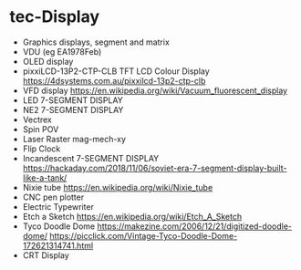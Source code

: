 # tec-Display



* Graphics displays, segment and matrix
* VDU (eg EA1978Feb)
* OLED display
* pixxiLCD-13P2-CTP-CLB TFT LCD Colour Display https://4dsystems.com.au/pixxilcd-13p2-ctp-clb
* VFD display https://en.wikipedia.org/wiki/Vacuum_fluorescent_display
* LED 7-SEGMENT DISPLAY
* NE2 7-SEGMENT DISPLAY
* Vectrex
* Spin POV
* Laser Raster mag-mech-xy
* Flip Clock
* Incandescent 7-SEGMENT DISPLAY https://hackaday.com/2018/11/06/soviet-era-7-segment-display-built-like-a-tank/ 
* Nixie tube https://en.wikipedia.org/wiki/Nixie_tube
* CNC pen plotter
* Electric Typewriter
* Etch a Sketch https://en.wikipedia.org/wiki/Etch_A_Sketch
* Tyco Doodle Dome https://makezine.com/2006/12/21/digitized-doodle-dome/  https://picclick.com/Vintage-Tyco-Doodle-Dome-172621314741.html
* CRT Display
